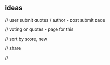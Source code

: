 ## ideas

// user submit quotes / author - post submit page

// voting on quotes - page for this

// sort by score, new

// share

//
